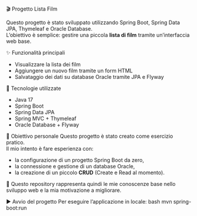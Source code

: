 🎬 Progetto Lista Film

Questo progetto è stato sviluppato utilizzando Spring Boot, Spring Data JPA, Thymeleaf e Oracle Database.  
L’obiettivo è semplice: gestire una piccola **lista di film** tramite un’interfaccia web base.


✨ Funzionalità principali
- Visualizzare la lista dei film
- Aggiungere un nuovo film tramite un form HTML
- Salvataggio dei dati su database Oracle tramite JPA e Flyway


🚀 Tecnologie utilizzate
- Java 17  
- Spring Boot  
- Spring Data JPA  
- Spring MVC + Thymeleaf  
- Oracle Database + Flyway  

📝 Obiettivo personale
Questo progetto è stato creato come esercizio pratico.  
Il mio intento è fare esperienza con:
- la configurazione di un progetto Spring Boot da zero,  
- la connessione e gestione di un database Oracle,  
- la creazione di un piccolo **CRUD** (Create e Read al momento).  

🔎 Questo repository rappresenta quindi le mie conoscenze base nello sviluppo web e la mia motivazione a migliorare.  


▶️ Avvio del progetto
Per eseguire l’applicazione in locale:
bash
mvn spring-boot:run
